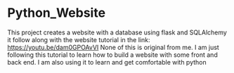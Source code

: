 # Python_Website

This project creates a website with a database using flask and SQLAlchemy
it follow along with the website tutorial in the link: https://youtu.be/dam0GPOAvVI
None of this is original from me. I am just following this tutorial to learn how to build a website with some front and back end. I am also using it to learn and get comfortable with python
